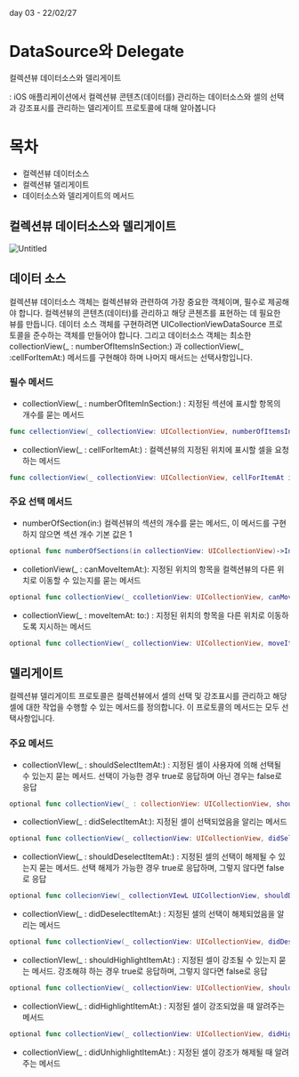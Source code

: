 day 03 - 22/02/27


# DataSource와 Delegate

컬렉션뷰 데이터소스와 델리게이트

: iOS 애플리케이션에서 컬렉션뷰 콘텐츠(데이터를) 관리하는 데이터소스와 셀의 선택과 강조표시를 관리하는 델리게이트 프로토콜에 대해 알아봅니다

# 목차

- 컬렉션뷰 데이터소스
- 컬렉션뷰 델리게이트
- 데이터소스와 델리게이트의 메서드

## 컬렉션뷰 데이터소스와 델리게이트

![Untitled](https://cphinf.pstatic.net/mooc/20180205_196/1517819278683gVsDQ_PNG/137_0.png)

## 데이터 소스

컬렉션뷰 데이터소스 객체는 컬렉션뷰와 관련하여 가장 중요한 객체이며, 필수로 제공해야 합니다. 컬렉션뷰의 콘텐츠(데이터)를 관리하고 해당 콘첸츠를 표현하는 데 필요한 뷰를 만듭니다. 데이터 소스 객체를 구현하려면 UICollectionViewDataSource 프로토콜을 준수하는 객체를 만들어야 합니다. 그리고 데이터소스 객체는 최소한 collectionView(_ : numberOfItemsInSection:) 과 collectionView(_ :cellForItemAt:) 메서드를 구현해야 하며 나머지 매서드는 선택사항입니다.

### 필수 메서드

- collectionView(_ : numberOfItemInSection:) : 지정된 섹션에 표시할 항목의 개수를 묻는 메서드

```swift
func cellectionView(_ collectionView: UICollectionView, numberOfItemsInSection section: Int) -> Int
```

- collectionView(_ : cellForItemAt:) : 컬렉션뷰의 지정된 위치에 표시할 셀을 요청하는 메서드

```swift
func collectionView(_ collectionView: UICollectionView, cellForItemAt indexPath: IndexPath) -> UICollectionViewCell
```

### 주요 선택 메서드

- numberOfSection(in:) 컬렉션뷰의 섹션의 개수를 묻는 메서드, 이 메서드를 구현하지 않으면 섹션 개수 기본 값은 1

```swift
optional func numberOfSections(in collectionView: UICollectionView)->Int
```

- colletionView(_ : canMoveItemAt:): 지정된 위치의 항목을 컬렉션뷰의 다른 위치로 이동할 수 있는지를 묻는 메서드

```swift
optional func collectionView(_ ccolletionView: UICollectionView, canMoveItemAt indexPath: IndexPath) -> Bool
```

- collectionView(_ : moveItemAt: to:) : 지정된 위치의 항목을 다른 위치로 이동하도록 지시하는 메서드

```swift
optional func collectionView(_ collectionView: UICollectionView, moveItemAt sourceIndexPath: IndexPath, to destinationIndexPath: IndexPath)
```

## 델리게이트

컬렉션뷰 델리게이트 프로토콜은 컬렉션뷰에서 셀의 선택 및 강조표시를 관리하고 해당 셀에 대한 작업을 수행할 수 있는 메서드를 정의합니다. 이 프로토콜의 메서드는 모두 선택사항입니다.

### 주요 메서드

- collectionVIew(_ : shouldSelectItemAt:) : 지정된 셀이 사용자에 의해 선택될 수 있는지 묻는 메서드. 선택이 가능한 경우 true로 응답하며 아닌 경우는 false로 응답

```swift
optional func collectionView(_ : collectionView: UICollectionView, shouldSelectItemAt indexPath: IndexPath) -> Bool
```

- collectionView(_ : didSelectItemAt:): 지정된 셀이 선택되었음을 알리는 메서드

```swift
optional func collectionView(_ collectionView: UICollectionView, didSelectItemAt indexPath: IndexPath)
```

- collectionView(_ : shouldDeselectItemAt:) : 지정된 셀의 선택이 해제될 수 있는지 묻는 메서드. 선택 해제가 가능한 경우 true로 응답하며, 그렇지 않다면 false로 응답

```swift
optional func collecionView(_ collectionVIewL UICollectionView, shouldDeselectItemAt indexPath: IndexPath) -> Bool
```

- collectionView(_ : didDeselectItemAt:) : 지정된 셀의 선택이 해제되었음을 알리는 메서드

```swift
optional func collectionView(_ collectionView: UICollectionView, didDeselectItemAt indexPath: IndexPath)
```

- collectionVIew(_ : shouldHighlightItemAt:) : 지정된 셀이 강조될 수 있는지 묻는 메서드. 강조해햐 하는 경우 true로 응답하며, 그렇지 않다면 false로 응답

```swift
optional func collectionView(_ collectionView: UICollectionView, shouldHighlightItemAt indexPath: IndexPath) -> Bool
```

- collectionView(_ : didHighlightItemAt:) : 지정된 셀이 강조되었을 때 알려주는 메서드

```swift
optional func collectionView(_ collectionView: UICollectionView, didHighlightItemAt indexPath: IndexPath)
```

- collectionView(_ : didUnhighlightItemAt:) : 지정된 셀이 강조가 해제될 때 알려주는 메서드

